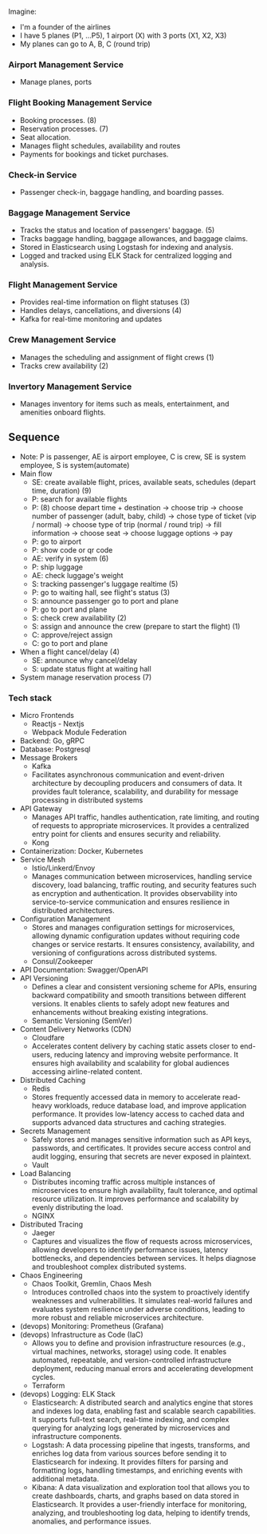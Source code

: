 Imagine: 
- I'm a founder of the airlines
- I have 5 planes (P1, ...P5), 1 airport (X) with 3 ports (X1, X2, X3)
- My planes can go to A, B, C (round trip)

### Airport Management Service
- Manage planes, ports

### Flight Booking Management Service
- Booking processes. (8)
- Reservation processes. (7)
- Seat allocation.
- Manages flight schedules, availability and routes
- Payments for bookings and ticket purchases.

### Check-in Service
- Passenger check-in, baggage handling, and boarding passes.

### Baggage Management Service
- Tracks the status and location of passengers' baggage. (5)
- Tracks baggage handling, baggage allowances, and baggage claims.
- Stored in Elasticsearch using Logstash for indexing and analysis.
- Logged and tracked using ELK Stack for centralized logging and analysis.

### Flight Management Service
- Provides real-time information on flight statuses (3)
- Handles delays, cancellations, and diversions (4)
- Kafka for real-time monitoring and updates

### Crew Management Service
- Manages the scheduling and assignment of flight crews (1)
- Tracks crew availability (2)

### Invertory Management Service
- Manages inventory for items such as meals, entertainment, and amenities onboard flights.

## Sequence
- Note: P is passenger, AE is airport employee, C is crew, SE is system employee, S is system(automate)
- Main flow
  - SE: create available flight, prices, available seats, schedules (depart time, duration) (9)
  - P: search for available flights
  - P: (8) choose depart time + destination -> choose trip -> choose number of passenger (adult, baby, child) -> chose type of ticket (vip / normal) -> choose type of trip (normal / round trip) -> fill information -> choose seat -> choose luggage options -> pay 
  - P: go to airport
  - P: show code or qr code
  - AE: verify in system (6)
  - P: ship luggage
  - AE: check luggage's weight
  - S: tracking passenger's luggage realtime (5)
  - P: go to waiting hall, see flight's status (3)
  - S: announce passenger go to port and plane
  - P: go to port and plane
  - S: check crew availability (2)
  - S: assign and announce the crew (prepare to start the flight) (1)
  - C: approve/reject assign
  - C: go to port and plane
- When a flight cancel/delay (4)
  - SE: announce why cancel/delay
  - S: update status flight at waiting hall
- System manage reservation process (7)

### Tech stack
- Micro Frontends
  - Reactjs - Nextjs
  - Webpack Module Federation
- Backend: Go, gRPC
- Database: Postgresql
- Message Brokers
  - Kafka
  - Facilitates asynchronous communication and event-driven architecture by decoupling producers and consumers of data. It provides fault tolerance, scalability, and durability for message processing in distributed systems
- API Gateway
  - Manages API traffic, handles authentication, rate limiting, and routing of requests to appropriate microservices. It provides a centralized entry point for clients and ensures security and reliability.
  - Kong
- Containerization: Docker, Kubernetes
- Service Mesh
  - Istio/Linkerd/Envoy
  - Manages communication between microservices, handling service discovery, load balancing, traffic routing, and security features such as encryption and authentication. It provides observability into service-to-service communication and ensures resilience in distributed architectures.
- Configuration Management
  - Stores and manages configuration settings for microservices, allowing dynamic configuration updates without requiring code changes or service restarts. It ensures consistency, availability, and versioning of configurations across distributed systems.
  - Consul/Zookeeper
- API Documentation: Swagger/OpenAPI
- API Versioning
  - Defines a clear and consistent versioning scheme for APIs, ensuring backward compatibility and smooth transitions between different versions. It enables clients to safely adopt new features and enhancements without breaking existing integrations.
  - Semantic Versioning (SemVer)
- Content Delivery Networks (CDN)
  - Cloudfare
  - Accelerates content delivery by caching static assets closer to end-users, reducing latency and improving website performance. It ensures high availability and scalability for global audiences accessing airline-related content.
- Distributed Caching
  - Redis
  - Stores frequently accessed data in memory to accelerate read-heavy workloads, reduce database load, and improve application performance. It provides low-latency access to cached data and supports advanced data structures and caching strategies.
- Secrets Management
  - Safely stores and manages sensitive information such as API keys, passwords, and certificates. It provides secure access control and audit logging, ensuring that secrets are never exposed in plaintext.
  - Vault
- Load Balancing
  - Distributes incoming traffic across multiple instances of microservices to ensure high availability, fault tolerance, and optimal resource utilization. It improves performance and scalability by evenly distributing the load.
  - NGINX
- Distributed Tracing
  - Jaeger
  - Captures and visualizes the flow of requests across microservices, allowing developers to identify performance issues, latency bottlenecks, and dependencies between services. It helps diagnose and troubleshoot complex distributed systems.
- Chaos Engineering
  - Chaos Toolkit, Gremlin, Chaos Mesh
  - Introduces controlled chaos into the system to proactively identify weaknesses and vulnerabilities. It simulates real-world failures and evaluates system resilience under adverse conditions, leading to more robust and reliable microservices architecture.
- (devops) Monitoring: Prometheus (Grafana)
- (devops) Infrastructure as Code (IaC)
  - Allows you to define and provision infrastructure resources (e.g., virtual machines, networks, storage) using code. It enables automated, repeatable, and version-controlled infrastructure deployment, reducing manual errors and accelerating development cycles.
  - Terraform
- (devops) Logging: ELK Stack
  - Elasticsearch: A distributed search and analytics engine that stores and indexes log data, enabling fast and scalable search capabilities. It supports full-text search, real-time indexing, and complex querying for analyzing logs generated by microservices and infrastructure components.
  - Logstash: A data processing pipeline that ingests, transforms, and enriches log data from various sources before sending it to Elasticsearch for indexing. It provides filters for parsing and formatting logs, handling timestamps, and enriching events with additional metadata.
  - Kibana: A data visualization and exploration tool that allows you to create dashboards, charts, and graphs based on data stored in Elasticsearch. It provides a user-friendly interface for monitoring, analyzing, and troubleshooting log data, helping to identify trends, anomalies, and performance issues.
